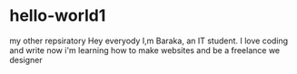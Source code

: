 # hello-world1
my other repsiratory
Hey everyody I,m Baraka, an IT student. I love coding and write now i'm learning how to make websites and be a freelance we designer
